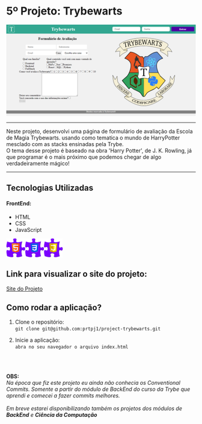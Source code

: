 # 5º Projeto: Trybewarts
<p align="center">
<img src="https://github.com/prtpj1/project-trybewarts/blob/main/images/05%20-%20TrybeWarts.png" alt="Header" />
</p>
<hr/>

Neste projeto, desenvolvi uma página de formulário de avaliação da Escola de Magia Trybewarts. usando como tematica o mundo de HarryPotter mesclado com as stacks ensinadas pela Trybe. <br>
O tema desse projeto é baseado na obra 'Harry Potter', de J. K. Rowling, já que programar é o mais próximo que podemos chegar de algo verdadeiramente mágico!
<br>
<hr/>

## Tecnologias Utilizadas

#### FrontEnd:

* HTML
* CSS
* JavaScript

<img src="https://github.com/prtpj1/prtpj1/blob/main/Github%20Imgs/html2.png" width="50" height="50" alt="HTML" /><img src="https://github.com/prtpj1/prtpj1/blob/main/Github%20Imgs/CSS2.png" width="50" height="50" alt="CSS" /><img src="https://github.com/prtpj1/prtpj1/blob/main/Github%20Imgs/JavaScript2.png" width="50" height="50" alt="CSS" />


## Link para visualizar o site do projeto:

[Site do Projeto](https://prtpj1.github.io/project-trybewarts/)

## Como rodar a aplicação?

1. Clone o repositório: <br>
`git clone git@github.com:prtpj1/project-trybewarts.git` 

2. Inicie a aplicação: <br>
`abra no seu navegador o arquivo index.html` 
</br>
</br>

**OBS:**
</br>
*Na época que fiz este projeto eu ainda não conhecia os Conventional Commits. Somente a partir do módulo de BackEnd do curso da Trybe que aprendi e comecei a fazer commits melhores.
</br>
</br>
Em breve estarei disponibilizando também os projetos dos módulos de **BackEnd** e **Ciência da Computação***
